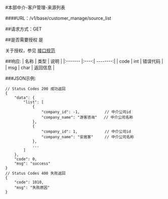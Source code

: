 #本部中介-客户管理-来源列表

####URL：/v1/base/customer_manage/source_list

##请求方式：GET

##是否需要授权
是

关于授权，参见 [接口规范][1]

##响应:
| 名称  | 类型  | 说明 |
|:------- |:----:| --------:|
| code    | int  |  错误代码 |
| msg     | char |  返回信息 |

###JSON示例:
```
// Status Codes 200 成功返回
{
    "data": {
        "list": [
            {
                "company_id": -1,           // 中介公司id
                "company_name": "游客咨询"   // 中介公司名称
            },
            {
                "company_id": 1,            // 中介公司id
                "company_name": "安居客"     // 中介公司名称
            },
            ...
        ]
    },
    "code": 0,
    "msg": "success"
}
// Status Codes 400 失败返回
{
    "code": 1010,
    "msg": "失败原因"
}
```
[1]: ../read/auth.html